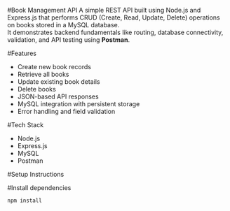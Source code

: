 #Book Management API
A simple REST API built using Node.js and Express.js that performs CRUD (Create, Read, Update, Delete) operations on books stored in a MySQL database.  
It demonstrates backend fundamentals like routing, database connectivity, validation, and API testing using **Postman**.

#Features
- Create new book records  
- Retrieve all books  
- Update existing book details  
- Delete books  
- JSON-based API responses  
- MySQL integration with persistent storage  
- Error handling and field validation  

#Tech Stack
- Node.js  
- Express.js  
- MySQL  
- Postman  

#Setup Instructions

#Install dependencies
```bash
npm install